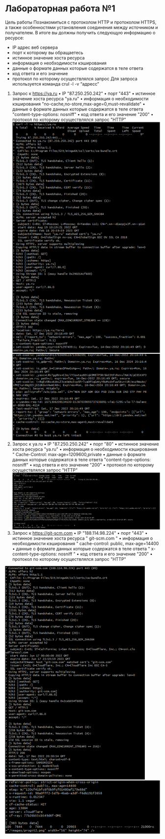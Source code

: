 # Лабораторная работа №1
Цель работы
Познакомиться с протоколом HTTP и протоколом HTTPS, а также особенностями установления соединения между источником и получателем.
В итоге вы должны получить следующую информацию о ресурсе:
- IP адрес веб сервера
- порт к которому вы обращаетесь
-	истинное значение хоста ресурса
- информация о необходимости кэширования
- данные о формате данных которые содержатся в теле ответа
- код ответа и его значение
-	протокол по которому осуществлялся запрос
Для запроса используется команда crul -l -v “адресс”

1.	Запрос к https://ya.ru
•	IP "87.250.250.242"
•	порт "443"
•	истинное значение хоста ресурса "ya.ru"
•	информация о необходимости кэширования "no-cache,no-store,max-age=0,must-revalidate"
•	данные о формате данных которые содержатся в теле ответа "content-type-options: nosniff"
•	код ответа и его значение "200"
•	протокол по которому осуществлялся запрос "HTTP"
![](Рисунок1.png)
![](Рисунок2.png)
2.	Запрос к ya.ru
•	IP "87.250.250.242"
•	порт "80"
•	истинное значение хоста ресурса "ya.ru"
•	информация о необходимости кэширования " Cache-Control: max-age=1209600,private
•	данные о формате данных которые содержатся в теле ответа "content-type-options: nosniff"
•	код ответа и его значение "200"
•	протокол по которому осуществлялся запрос "HTTP"
 ![](Рисунок3.png)
3.	Запрос к https://git-scm.com
•	IP "188.114.98.224"
•	порт "443"
•	истинное значение хоста ресурса " git-scm.com "
•	информация о необходимости кэширования " cache-control: public, max-age=14400
•	данные о формате данных которые содержатся в теле ответа " x-content-type-options: nosniff "
•	код ответа и его значение "200"
•	протокол по которому осуществлялся запрос "HTTP"
	   
![](Рисунок4.png)
![](Рисунок5.png)

